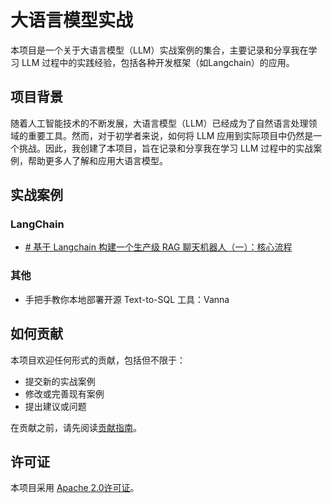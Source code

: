 # 大语言模型实战

本项目是一个关于大语言模型（LLM）实战案例的集合，主要记录和分享我在学习 LLM 过程中的实践经验，包括各种开发框架（如Langchain）的应用。

## 项目背景

随着人工智能技术的不断发展，大语言模型（LLM）已经成为了自然语言处理领域的重要工具。然而，对于初学者来说，如何将 LLM 应用到实际项目中仍然是一个挑战。因此，我创建了本项目，旨在记录和分享我在学习 LLM 过程中的实战案例，帮助更多人了解和应用大语言模型。

## 实战案例

### LangChain
- [# 基于 Langchain 构建一个生产级 RAG 聊天机器人（一）：核心流程](./langchain/rag/core.md)

### 其他
- 手把手教你本地部署开源 Text-to-SQL 工具：Vanna

## 如何贡献

本项目欢迎任何形式的贡献，包括但不限于：

- 提交新的实战案例
- 修改或完善现有案例
- 提出建议或问题

在贡献之前，请先阅读[贡献指南](./CONTRIBUTING.md)。

## 许可证

本项目采用 [Apache 2.0许可证](./LICENSE)。